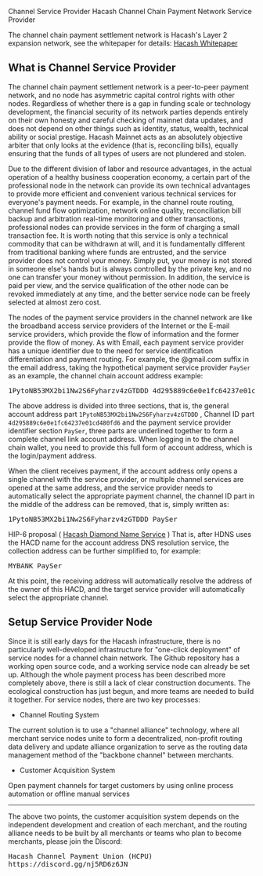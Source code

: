 Channel Service Provider
Hacash Channel Chain Payment Network Service Provider



The channel chain payment settlement network is Hacash's Layer 2 expansion network, see the whitepaper for details: 
 [Hacash Whitepaper]([:=lang.links.wp:])

## What is Channel Service Provider

The channel chain payment settlement network is a peer-to-peer payment network, and no node has asymmetric capital control rights with other nodes.  Regardless of whether there is a gap in funding scale or technology development, the financial security of its network parties depends entirely on their own honesty and careful checking of mainnet data updates, and does not depend on other things such as identity, status, wealth, technical ability or social prestige.  Hacash Mainnet acts as an absolutely objective arbiter that only looks at the evidence (that is, reconciling bills), equally ensuring that the funds of all types of users are not plundered and stolen.

Due to the different division of labor and resource advantages, in the actual operation of a healthy business cooperation economy, a certain part of the professional node in the network can provide its own technical advantages to provide more efficient and convenient various technical services for everyone's payment needs. For example, in the channel route routing, channel fund flow optimization, network online quality, reconciliation bill backup and arbitration real-time monitoring and other transactions, professional nodes can provide services in the form of charging a small transaction fee. It is worth noting that this service is only a technical commodity that can be withdrawn at will, and it is fundamentally different from traditional banking where funds are entrusted, and the service provider does not control your money. Simply put, your money is not stored in someone else's hands but is always controlled by the private key, and no one can transfer your money without permission. In addition, the service is paid per view, and the service qualification of the other node can be revoked immediately at any time, and the better service node can be freely selected at almost zero cost.

The nodes of the payment service providers in the channel network are like the broadband access service providers of the Internet or the E-mail service providers, which provide the flow of information and the former provide the flow of money. As with Email, each payment service provider has a unique identifier due to the need for service identification differentiation and payment routing. For example, the @gmail.com suffix in the email address, taking the hypothetical payment service provider `PaySer` as an example, the channel chain account address example:


<pre class="log">
1PytoNB53MX2bi1Nw2S6Fyharzv4zGTDDD_4d295889c6e0e1fc64237e01cd480fd6_PaySer
</pre>

The above address is divided into three sections, that is, the general account address part `1PytoNB53MX2bi1Nw2S6Fyharzv4zGTDDD` , Channel ID part `4d295889c6e0e1fc64237e01cd480fd6` and the payment service provider identifier section `PaySer`, three parts are underlined together to form a complete channel link account address. When logging in to the channel chain wallet, you need to provide this full form of account address, which is the login/payment address.

When the client receives payment, if the account address only opens a single channel with the service provider, or multiple channel services are opened at the same address, and the service provider needs to automatically select the appropriate payment channel, the channel ID part in the middle of the address can be removed, that is, simply written as:
<pre class="log">
1PytoNB53MX2bi1Nw2S6Fyharzv4zGTDDD_PaySer
</pre>

HIP-6 proposal ( [Hacash Diamond Name Service](https://hacashtalk.com/t/hip-6-hacash-diamond-name-service/138) ) That is, after HDNS uses the HACD name for the account address DNS resolution service, the collection address can be further simplified to, for example:

<pre class="log">
MYBANK_PaySer
</pre>

At this point, the receiving address will automatically resolve the address of the owner of this HACD, and the target service provider will automatically select the appropriate channel.

## Setup Service Provider Node

Since it is still early days for the Hacash infrastructure, there is no particularly well-developed infrastructure for "one-click deployment" of service nodes for a channel chain network. The Github repository has a working open source code, and a working service node can already be set up. Although the whole payment process has been described more completely above, there is still a lack of clear construction documents.
The ecological construction has just begun, and more teams are needed to build it together. For service nodes, there are two key processes:

- Channel Routing System

The current solution is to use a "channel alliance" technology, where all merchant service nodes unite to form a decentralized, non-profit routing data delivery and update alliance organization to serve as the routing data management method of the "backbone channel" between merchants.

- Customer Acquisition System

Open payment channels for target customers by using online process automation or offline manual services

---

The above two points, the customer acquisition system depends on the independent development and creation of each merchant, and the routing alliance needs to be built by all merchants or teams who plan to become merchants, please join the Discord:

<pre class="links big">
Hacash Channel Payment Union (HCPU)
https://discord.gg/nj5RD6z6JN
</pre>




